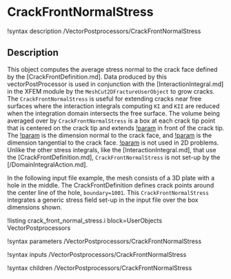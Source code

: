 # CrackFrontNormalStress

!syntax description /VectorPostprocessors/CrackFrontNormalStress

## Description

This object computes the average stress normal to the crack face defined by the [CrackFrontDefinition.md].  Data produced by this vectorPostProcessor is used in conjunction with the [InteractionIntegral.md] in the XFEM module by the `MeshCut2DFractureUserObject` to grow cracks. The `CrackFrontNormalStress` is useful for extending cracks near free surfaces where the interaction integrals computing `KI` and `KII` are reduced when the integration domain intersects the free surface.  The volume being averaged over by `CrackFrontNormalStress` is a box at each crack tip point that is centered on the crack tip and extends [!param](/VectorPostprocessors/CrackFrontNormalStress/box_length) in front of the crack tip.  The [!param](/VectorPostprocessors/CrackFrontNormalStress/box_height) is the dimension normal to the crack face, and [!param](/VectorPostprocessors/CrackFrontNormalStress/box_width) is the dimension tangential to the crack face.  [!param](/VectorPostprocessors/CrackFrontNormalStress/box_width) is not used in 2D problems.  Unlike the other stress integrals, like the [InteractionIntegral.md], that use the [CrackFrontDefinition.md], `CrackFrontNormalStress` is not set-up by the [/DomainIntegralAction.md].

In the following input file example, the mesh consists of a 3D plate with a hole in the middle. The CrackFrontDefinition defines crack points around the center line of the hole, `boundary=1001`. This `CrackFrontNormalStress` integrates a generic stress field set-up in the input file over the box dimensions shown.

!listing crack_front_normal_stress.i block=UserObjects VectorPostprocessors

!syntax parameters /VectorPostprocessors/CrackFrontNormalStress

!syntax inputs /VectorPostprocessors/CrackFrontNormalStress

!syntax children /VectorPostprocessors/CrackFrontNormalStress
